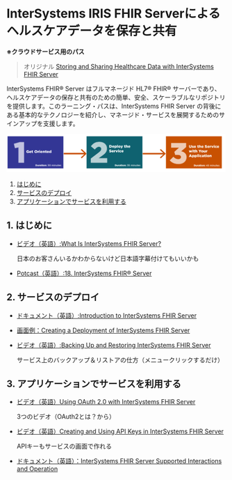 # InterSystems IRIS FHIR Serverによるヘルスケアデータを保存と共有

**※クラウドサービス用のパス**

> オリジナル [Storing and Sharing Healthcare Data with InterSystems FHIR Server](https://learning.intersystems.com/course/view.php?id=1749)

InterSystems FHIR® Server はフルマネージド HL7® FHIR® サーバーであり、ヘルスケアデータの保存と共有のための簡単、安全、スケーラブルなリポジトリを提供します。このラーニング・パスは、InterSystems FHIR Server の背後にある基本的なテクノロジーを紹介し、マネージド・サービスを展開するためのサインアップを支援します。

![](/assets/Storing&SharingHCDataWithInterSystemsFHIRServer.png)

1. [はじめに](#1-はじめに)
2. [サービスのデプロイ](#2-サービスのデプロイ)
3. [アプリケーションでサービスを利用する](#3-アプリケーションでサービスを利用する)

## 1. はじめに

- [ビデオ（英語）:What Is InterSystems FHIR Server?](https://learning.intersystems.com/enrol/index.php?id=1755)

    日本のお客さんいるかわからないけど日本語字幕付けてもいいかも

- [Potcast（英語）:18. InterSystems FHIR® Server](https://datapoints.castos.com/episodes/18-intersystems-fhir-server-1)

## 2. サービスのデプロイ

- [ドキュメント（英語）:Introduction to InterSystems FHIR Server](https://docs.intersystems.com/services/csp/docbook/Doc.View.cls?KEY=FAS_intro#FAS_setup)

- [画面例：Creating a Deployment of InterSystems FHIR Server](https://learning.intersystems.com/course/view.php?id=2143)

- [ビデオ（英語）:Backing Up and Restoring InterSystems FHIR Server](https://learning.intersystems.com/enrol/index.php?id=1759)

    サービス上のバックアップ＆リストアの仕方（メニュークリックするだけ）

## 3. アプリケーションでサービスを利用する

- [ビデオ（英語）Using OAuth 2.0 with InterSystems FHIR Server](https://learning.intersystems.com/enrol/index.php?id=1756)

    3つのビデオ（OAuth2とは？から）

- [ビデオ（英語）Creating and Using API Keys in InterSystems FHIR Server](https://learning.intersystems.com/enrol/index.php?id=1760)

    APIキーもサービスの画面で作れる

- [ドキュメント（英語）：InterSystems FHIR Server Supported Interactions and Operation](https://docs.intersystems.com/services/csp/docbook/Doc.View.cls?KEY=FAS_support)